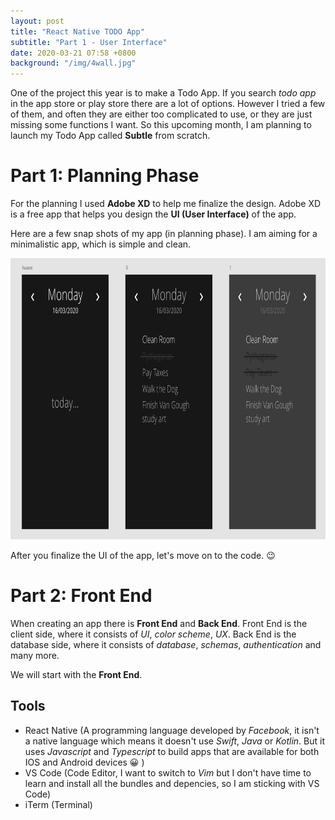 ```yaml
---
layout: post
title: "React Native TODO App"
subtitle: "Part 1 - User Interface"
date: 2020-03-21 07:58 +0800
background: "/img/4wall.jpg"
---
```


One of the project this year is to make a Todo App. If you search _todo app_ in the app store or play store there are a lot of options. However I tried a few of them, and often they are either too complicated to use, or they are just missing some functions I want. So this upcoming month, I am planning to launch my Todo App called **Subtle** from scratch.

# Part 1: Planning Phase

For the planning I used **Adobe XD** to help me finalize the design. Adobe XD is a free app that helps you design the **UI (User Interface)** of the app. 

Here are a few snap shots of my app (in planning phase). I am aiming for a minimalistic app, which is simple and clean.

<img src="/img/todo/zoomin.png" alt="zoomin" width="800" height="450">

After you finalize the UI of the app, let's move on to the code. 😉

# Part 2: Front End

When creating an app there is **Front End** and **Back End**. Front End is the client side, where it consists of *UI*, *color scheme*, *UX*. Back End is the database side, where it consists of *database*, *schemas*, *authentication* and many more.

We will start with the **Front End**.

## Tools
- React Native (A programming language developed by *Facebook*, it isn't a native language which means it doesn't use *Swift*, *Java* or *Kotlin*. But it uses *Javascript* and *Typescript* to build apps that are available for both IOS and Android devices 😀 )
- VS Code (Code Editor, I want to switch to *Vim* but I don't have time to learn and install all the bundles and depencies, so I am sticking with VS Code)
- iTerm (Terminal)
